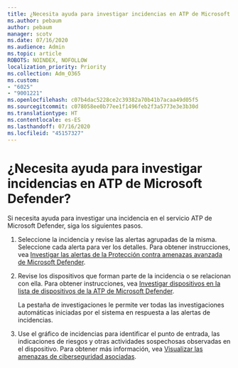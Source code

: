 ```yaml
---
title: ¿Necesita ayuda para investigar incidencias en ATP de Microsoft Defender?
ms.author: pebaum
author: pebaum
manager: scotv
ms.date: 07/16/2020
ms.audience: Admin
ms.topic: article
ROBOTS: NOINDEX, NOFOLLOW
localization_priority: Priority
ms.collection: Adm_O365
ms.custom:
- "6025"
- "9001221"
ms.openlocfilehash: c07b4dac5228ce2c39382a70b41b7acaa49d05f5
ms.sourcegitcommit: c078058ee0b77ee1f1496feb2f3a5773e3e3b30d
ms.translationtype: HT
ms.contentlocale: es-ES
ms.lasthandoff: 07/16/2020
ms.locfileid: "45157327"
---
```

# <a name="need-help-investigating-incidents-in-microsoft-defender-atp"></a>¿Necesita ayuda para investigar incidencias en ATP de Microsoft Defender?

Si necesita ayuda para investigar una incidencia en el servicio ATP de Microsoft Defender, siga los siguientes pasos.

1. Seleccione la incidencia y revise las alertas agrupadas de la misma. Seleccione cada alerta para ver los detalles. Para obtener instrucciones, vea [Investigar las alertas de la Protección contra amenazas avanzada de Microsoft Defender](https://docs.microsoft.com/windows/security/threat-protection/microsoft-defender-atp/investigate-alerts).
2. Revise los dispositivos que forman parte de la incidencia o se relacionan con ella. Para obtener instrucciones, vea [Investigar dispositivos en la lista de dispositivos de la ATP de Microsoft Defender](https://docs.microsoft.com/windows/security/threat-protection/microsoft-defender-atp/investigate-machines).<br/>
 
    La pestaña de investigaciones le permite ver todas las investigaciones automáticas iniciadas por el sistema en respuesta a las alertas de incidencias.
3. Use el gráfico de incidencias para identificar el punto de entrada, las indicaciones de riesgos y otras actividades sospechosas observadas en el dispositivo. Para obtener más información, vea [Visualizar las amenazas de ciberseguridad asociadas](https://docs.microsoft.com/windows/security/threat-protection/microsoft-defender-atp/investigate-incidents#visualizing-associated-cybersecurity-threats).  